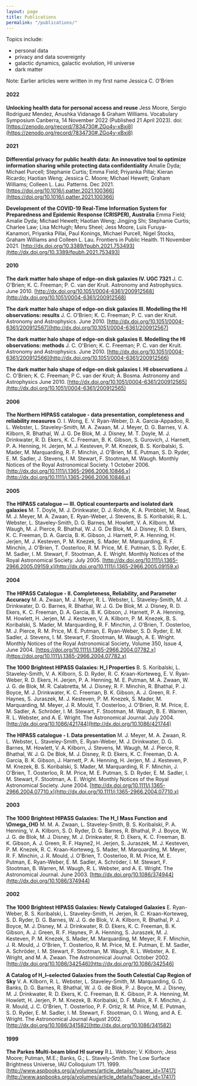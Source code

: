 ```yaml
---
layout: page
title: Publications
permalink: "/publications/"
---
```


Topics include:
- personal data 
- privacy and data sovereignty
- galactic dynamics, galactic evolution, HI universe
- dark matter

Note: Earlier articles were written in my first name Jessica C. O'Brien

#### 2022

**Unlocking health data for personal access and reuse** Jess Moore, Sergio Rodriguez Mendez, Anushka Vidanage & Graham Williams. Vocabulary Symposium Canberra, 14 November 2022 (Published 21 April 2023). doi: [https://zenodo.org/record/7834730#.ZGo4y-xBxj8](https://zenodo.org/record/7834730#.ZGo4y-xBxj8)

#### 2021

**Differential privacy for public health data: An innovative tool to optimize information sharing while protecting data confidentiality** Amalie Dyda; Michael Purcell; Stephanie Curtis; Emma Field; Priyanka Pillai; Kieran Ricardo; Haotian Weng; Jessica C. Moore; Michael Hewett; Graham Williams; Colleen L. Lau. Patterns. Dec 2021. [https://doi.org/10.1016/j.patter.2021.100366](https://doi.org/10.1016/j.patter.2021.100366)

**Development of the COVID-19 Real-Time Information System for Preparedness and Epidemic Response (CRISPER), Australia** Emma Field; Amalie Dyda; Michael Hewett; Haotian Weng; Jingjing Shi; Stephanie Curtis; Charlee Law; Lisa McHugh; Meru Sheel; Jess Moore, Luis Furuya-Kanamori, Priyanka Pillai, Paul Konings, Michael Purcell, Nigel Stocks, Graham Williams and Colleen L. Lau. Frontiers in Public Health. 11 November 2021. [http://dx.doi.org/10.3389/fpubh.2021.753493](http://dx.doi.org/10.3389/fpubh.2021.753493)

#### 2010

**The dark matter halo shape of edge-on disk galaxies IV. UGC 7321** J. C. O'Brien; K. C. Freeman; P. C. van der Kruit. Astronomy and Astrophysics. June 2010. [http://dx.doi.org/10.1051/0004-6361/200912568](http://dx.doi.org/10.1051/0004-6361/200912568)

**The dark matter halo shape of edge-on disk galaxies III. Modelling the HI observations: results** J. C. O'Brien; K. C. Freeman; P. C. van der Kruit. Astronomy and Astrophysics. June 2010. [http://dx.doi.org/10.1051/0004-6361/200912567](http://dx.doi.org/10.1051/0004-6361/200912567)

**The dark matter halo shape of edge-on disk galaxies II. Modelling the HI observations: methods** J. C. O'Brien; K. C. Freeman; P. C. van der Kruit. Astronomy and Astrophysics. June 2010. [http://dx.doi.org/10.1051/0004-6361/200912566](http://dx.doi.org/10.1051/0004-6361/200912566)

**The dark matter halo shape of edge-on disk galaxies I. HI observations** J. C. O'Brien; K. C. Freeman; P C. van der Kruit; A. Bosma. Astronomy and Astrophysics
June 2010. [http://dx.doi.org/10.1051/0004-6361/200912565](http://dx.doi.org/10.1051/0004-6361/200912565)


#### 2006

**The Northern HIPASS catalogue - data presentation, completeness and reliability measures** O. I. Wong, E. V. Ryan-Weber, D. A. Garcia-Appadoo, R. L. Webster, L. Staveley-Smith, M. A. Zwaan, M. J. Meyer, D. G. Barnes, V. A. Kilborn, R. Bhathal, W. J. G. De Blok, M. J. Disney, M. T. Doyle, M. J. Drinkwater, R. D. Ekers, K. C. Freeman, B. K. Gibson, S. Gurovich, J. Harnett, P. A. Henning, H. Jerjen, M. J. Kesteven, P. M. Knezek, B. S. Koribalski, S. Mader, M. Marquarding, R. F. Minchin, J. O'Brien, M. E. Putman, S. D. Ryder, E. M. Sadler, J. Stevens, I. M. Stewart, F. Stootman, M. Waugh. Monthly Notices of the Royal Astronomical Society. 1 October 2006. [http://dx.doi.org/10.1111/j.1365-2966.2006.10846.x](http://dx.doi.org/10.1111/j.1365-2966.2006.10846.x)

#### 2005

**The HIPASS catalogue — III. Optical counterparts and isolated dark galaxies** M. T. Doyle, M. J. Drinkwater, D. J. Rohde, K. A. Pimbblet, M. Read, M. J. Meyer, M. A. Zwaan, E. Ryan-Weber, J. Stevens, B. S. Koribalski, R. L. Webster, L. Staveley-Smith, D. G. Barnes, M. Howlett, V. A. Kilborn, M. Waugh, M. J. Pierce, R. Bhathal, W. J. G. De Blok, M. J. Disney, R. D. Ekers, K. C. Freeman, D. A. Garcia, B. K. Gibson, J. Harnett, P. A. Henning, H. Jerjen, M. J. Kesteven, P. M. Knezek, S. Mader, M. Marquarding, R. F. Minchin, J. O'Brien, T. Oosterloo, R. M. Price, M. E. Putman, S. D. Ryder, E. M. Sadler, I. M. Stewart, F. Stootman, A. E. Wright. Monthly Notices of the Royal Astronomical Society. July 2005. [http://dx.doi.org/10.1111/j.1365-2966.2005.09159.x](http://dx.doi.org/10.1111/j.1365-2966.2005.09159.x)

#### 2004

**The HIPASS Catalogue - II. Completeness, Reliability, and Parameter Accuracy** M. A. Zwaan, M. J. Meyer, R. L. Webster, L. Staveley-Smith, M. J. Drinkwater, D. G. Barnes, R. Bhathal, W. J. G. De Blok, M. J. Disney, R. D. Ekers, K. C. Freeman, D. A. Garcia, B. K. Gibson, J. Harnett, P. A. Henning, M. Howlett, H. Jerjen, M. J. Kesteven, V. A. Kilborn, P. M. Knezek, B. S. Koribalski, S. Mader, M. Marquarding, R. F. Minchin, J. O'Brien, T. Oosterloo, M. J. Pierce, R. M. Price, M. E. Putman, E. Ryan-Weber, S. D. Ryder, E. M. Sadler, J. Stevens, I. M. Stewart, F. Stootman, M. Waugh, A. E. Wright. Monthly Notices of the Royal Astronomical Society, Volume 350, Issue 4, June 2004. [https://doi.org/10.1111/j.1365-2966.2004.07782.x](https://doi.org/10.1111/j.1365-2966.2004.07782.x)

**The 1000 Brightest HIPASS Galaxies: H_I Properties** B. S. Koribalski, L. Staveley-Smith, V. A. Kilborn, S. D. Ryder, R. C. Kraan-Korteweg, E. V. Ryan-Weber, R. D. Ekers, H. Jerjen, P. A. Henning, M. E. Putman, M. A. Zwaan, W. J. G. de Blok, M. R. Calabretta, M. J. Disney, R. F. Minchin, R. Bhathal, P. J. Boyce, M. J. Drinkwater, K. C. Freeman, B. K. Gibson, A. J. Green, R. F. Haynes, S. Juraszek, M. J. Kesteven, P. M. Knezek, S. Mader, M. Marquarding, M. Meyer, J. R. Mould, T. Oosterloo, J. O'Brien, R. M. Price, E. M. Sadler, A. Schröder, I. M. Stewart, F. Stootman, M. Waugh, B. E. Warren, R. L. Webster, and A. E. Wright. The Astronomical Journal. July 2004. [http://dx.doi.org/10.1086/421744](http://dx.doi.org/10.1086/421744)

**The HIPASS catalogue - I. Data presentation** M. J. Meyer, M. A. Zwaan, R. L. Webster, L. Staveley-Smith, E. Ryan-Weber, M. J. Drinkwater, D. G. Barnes, M. Howlett, V. A. Kilborn, J. Stevens, M. Waugh, M. J. Pierce, R. Bhathal, W. J. G. De Blok, M. J. Disney, R. D. Ekers, K. C. Freeman, D. A. Garcia, B. K. Gibson, J. Harnett, P. A. Henning, H. Jerjen, M. J. Kesteven, P. M. Knezek, B. S. Koribalski, S. Mader, M. Marquarding, R. F. Minchin, J. O'Brien, T. Oosterloo, R. M. Price, M. E. Putman, S. D. Ryder, E. M. Sadler, I. M. Stewart, F. Stootman, A. E. Wright. Monthly Notices of the Royal Astronomical Society. June 2004. [http://dx.doi.org/10.1111/j.1365-2966.2004.07710.x](http://dx.doi.org/10.1111/j.1365-2966.2004.07710.x)

#### 2003

**The 1000 Brightest HIPASS Galaxies: The H_I Mass Function and \Omega_{HI}** M. M. A. Zwaan, L. Staveley-Smith, B. S. Koribalski, P. A. Henning, V. A. Kilborn, S. D. Ryder, D. G. Barnes, R. Bhathal, P. J. Boyce, W. J. G. de Blok, M. J. Disney, M. J. Drinkwater, R. D. Ekers, K. C. Freeman, B. K. Gibson, A. J. Green, R. F. Hayne2, H. Jerjen, S. Juraszek, M. J. Kesteven, P. M. Knezek, R. C. Kraan-Korteweg, S. Mader, M. Marquarding, M. Meyer, R. F. Minchin, J. R. Mould, J. O'Brien, T. Oosterloo, R. M. Price, M. E. Putman, E. Ryan-Weber, E. M. Sadler, A. Schröder, I. M. Stewart, F. Stootman, B. Warren, M. Waugh, R. L. Webster, and A. E. Wright. The Astronomical Journal. June 2003. [http://dx.doi.org/10.1086/374944](http://dx.doi.org/10.1086/374944)

#### 2002

**The 1000 Brightest HIPASS Galaxies: Newly Cataloged Galaxies** E. Ryan-Weber, B. S. Koribalski, L. Staveley-Smith, H. Jerjen, R. C. Kraan-Korteweg, S. D. Ryder, D. G. Barnes, W. J. G. de Blok, V. A. Kilborn, R. Bhathal, P. J. Boyce, M. J. Disney, M. J. Drinkwater, R. D. Ekers, K. C. Freeman, B. K. Gibson, A. J. Green, R. F. Haynes, P. A. Henning, S. Juraszek, M. J. Kesteven, P. M. Knezek, S. Mader, M. Marquarding, M. Meyer, R. F. Minchin, J. R. Mould, J. O'Brien, T. Oosterloo, R. M. Price, M. E. Putman, E. M. Sadler, A. Schröder, I. M. Stewart, F. Stootman, M. Waugh, R. L. Webster, A. E. Wright, and M. A. Zwaan. The Astronomical Journal. October 2002. [http://dx.doi.org/10.1086/342546](http://dx.doi.org/10.1086/342546)

**A Catalog of H_I–selected Galaxies from the South Celestial Cap Region of Sky** V. A. Kilborn, R. L. Webster, L. Staveley-Smith, M. Marquarding, G. D. Banks, D. G. Barnes, R. Bhathal, W. J. G. de Blok, P. J. Boyce, M. J. Disney, M. J. Drinkwater, R. D. Ekers, K. C. Freeman, B. K. Gibson, P. A. Henning, M. Howlett, H. Jerjen, P. M. Knezek, B. Koribalski, D. F. Malin, R. F. Minchin, J. R. Mould, J. C. O'Brien, T. Oosterloo, P. F. Ortiz, R. M. Price, M. E. Putman, S. D. Ryder, E. M. Sadler, I. M. Stewart, F. Stootman, O. I. Wong, and A. E. Wright. The Astronomical Journal
August 2002. [http://dx.doi.org/10.1086/341582](http://dx.doi.org/10.1086/341582)

#### 1999

**The Parkes Multi-beam blind HI survey** R.L. Webster; V. Kilborn; Jess Moore; Putman, M.E.; Banks, G.; L. Stavely-Smith. The Low Surface Brightness Universe, IAU Colloquium 171. 1999. [http://www.aspbooks.org/a/volumes/article_details/?paper_id=17417](http://www.aspbooks.org/a/volumes/article_details/?paper_id=17417)
